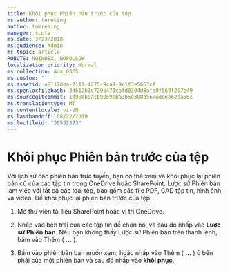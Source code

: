 ```yaml
---
title: Khôi phục Phiên bản trước của tệp
ms.author: toresing
author: tomresing
manager: scotv
ms.date: 3/23/2018
ms.audience: Admin
ms.topic: article
ROBOTS: NOINDEX, NOFOLLOW
localization_priority: Normal
ms.collection: Adm_O365
ms.custom: ''
ms.assetid: a8117dea-2111-4275-9ca1-9c1f3e5667cf
ms.openlocfilehash: 3d612b3e729b471cafd8304d8afe0f569f257e49
ms.sourcegitcommit: 1d98db8acb9959aba3b5e308a567ade6b62da56c
ms.translationtype: MT
ms.contentlocale: vi-VN
ms.lasthandoff: 08/22/2019
ms.locfileid: "36552373"
---
```

# <a name="restore-a-previous-file-version"></a>Khôi phục Phiên bản trước của tệp

Với lịch sử các phiên bản trực tuyến, bạn có thể xem và khôi phục lại phiên bản cũ của các tập tin trong OneDrive hoặc SharePoint. Lược sử Phiên bản làm việc với tất cả các loại tệp, bao gồm các file PDF, CAD tập tin, hình ảnh, và video. Để khôi phục lại phiên bản trước của tệp:
  
1. Mở thư viện tài liệu SharePoint hoặc vị trí OneDrive.
    
2. Nhấp vào bên trái của các tập tin để chọn nó, và sau đó nhấp vào **Lược sử Phiên bản**. Nếu bạn không thấy Lược sử Phiên bản trên thanh lệnh, bấm vào Thêm ( **...** ). 
    
3. Bấm vào phiên bản bạn muốn xem, hoặc nhấp vào Thêm ( **...** ) ở bên phải của một phiên bản và sau đó nhấp vào **khôi phục**.
    

